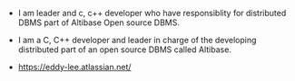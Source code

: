- I am leader and c, c++ developer who have responsiblity for distributed DBMS part of Altibase Open source DBMS.
- I am a C, C++ developer and leader in charge of the developing distributed part of an open source DBMS called Altibase.

- https://eddy-lee.atlassian.net/
<!---
lswhh/lswhh is a ✨ special ✨ repository because its `README.md` (this file) appears on your GitHub profile.
You can click the Preview link to take a look at your changes.
--->
